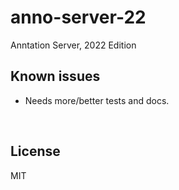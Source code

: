 ﻿
<!--#echo json="package.json" key="name" underline="=" -->
anno-server-22
==============
<!--/#echo -->

<!--#echo json="package.json" key="description" -->
Anntation Server, 2022 Edition
<!--/#echo -->





<!--#toc stop="scan" -->



Known issues
------------

* Needs more/better tests and docs.




&nbsp;


License
-------
<!--#echo json="package.json" key=".license" -->
MIT
<!--/#echo -->
